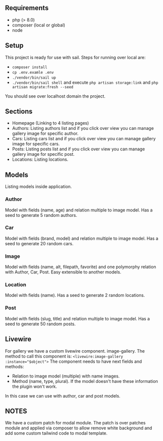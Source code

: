 ## Requirements
 - php (> 8.0)
 - composer (local or global)
 - node

## Setup

This project is ready for use with sail. Steps for running over local are:
 - `composer install`
 - `cp .env.examle .env`
 - `./vendor/bin/sail up`
 - `./vendor/bin/sail shell` and execute `php artisan storage:link` and `php artisan migrate:fresh --seed`

 You should see over localhost domain the project.

## Sections

- Homepage (Linking to 4 listing pages)
- Authors: Listing authors list and if you click over view you can manage gallery image for specific author.
- Cars: Listing cars list and if you click over view you can manage gallery image for specific cars.
- Posts: Listing posts list and if you click over view you can manage gallery image for specific post.
- Locations: Listing locations.

## Models
Listing models inside application.

### Author
Model with fields (name, age) and relation multiple to image model.
Has a seed to generate 5 random authors.

### Car
Model with fields (brand, model) and relation multiple to image model.
Has a seed to generate 20 random cars.

### Image
Model with fields (name, alt, filepath, favorite) and one polymorphy relation with Author, Car, Post. Easy extensible to another models.

### Location
Model with fields (name).
Has a seed to generate 2 random locations.

### Post
Model with fields (slug, title) and relation multiple to image model.
Has a seed to generate 50 random posts.

## Livewire

For gallery we have a custom livewire component. image-gallery. The method to call this component is:
`<livewire:image-gallery :instance="$object">`
The component needs to have next fields and methods:
- Relation to image model (multiple) with name images.
- Method (name, type, plural). 
If the model doesn't have these information the plugin won't work.

 In this case we can use with author, car and post models.

## NOTES

We have a custom patch for modal module. The patch is over patches module and applied via composer to allow remove white background and add some custom tailwind code to modal template.
